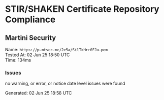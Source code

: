 # STIR/SHAKEN Certificate Repository Compliance

## Martini Security

Name: `https://p.mtsec.me/2e5a/SilTkHrr0FJu.pem`\
Tested At: 02 Jun 25 18:50 UTC\
Time: 134ms

### Issues

no warning, or error, or notice date level issues were found

Generated: 02 Jun 25 18:58 UTC